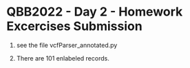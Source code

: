 # QBB2022 - Day 2 - Homework Excercises Submission

1. see the file vcfParser_annotated.py

2. There are 101 enlabeled records.